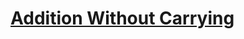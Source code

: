 # [Addition Without Carrying](https://app.codesignal.com/arcade/code-arcade/loop-tunnel/xzeZqCQjpfDJuN72S/)
